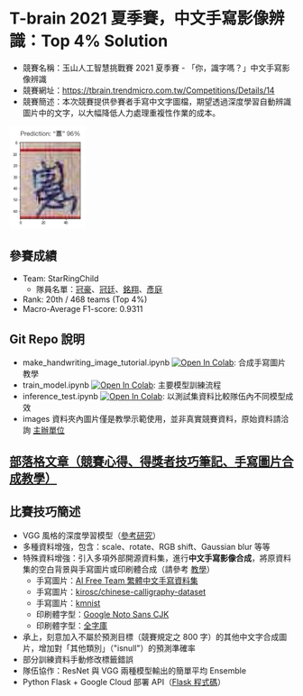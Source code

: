 # T-brain 2021 夏季賽，中文手寫影像辨識：Top 4% Solution
- 競賽名稱：玉山人工智慧挑戰賽 2021 夏季賽 - 「你，識字嗎？」中文手寫影像辨識
- 競賽網址：https://tbrain.trendmicro.com.tw/Competitions/Details/14
- 競賽簡述：本次競賽提供參賽者手寫中文字圖檔，期望透過深度學習自動辨識圖片中的文字，以大幅降低人力處理重複性作業的成本。

<img src="demo.png" alt="demo" width="135"/>

## 參賽成績
- Team: StarRingChild
  - 隊員名單：[冠豪](https://github.com/KuanHaoHuang/)、[冠廷](https://github.com/alexlautw9527)、[銘翔](https://github.com/kuo23)、[彥庭](https://github.com/SuYenTing/)
- Rank: 20th / 468 teams (Top 4%)
- Macro-Average F1-score: 0.9311

## Git Repo 說明
- make_handwriting_image_tutorial.ipynb <a href="https://colab.research.google.com/github/KuanHaoHuang/tbrain-esun-handwriting-recognition/blob/main/make_handwriting_image_tutorial.ipynb" target="_blank"><img src="https://colab.research.google.com/assets/colab-badge.svg" alt="Open In Colab"/></a>: 合成手寫圖片教學
- train_model.ipynb <a href="https://colab.research.google.com/github/KuanHaoHuang/tbrain-esun-handwriting-recognition/blob/main/train_model.ipynb" target="_blank"><img src="https://colab.research.google.com/assets/colab-badge.svg" alt="Open In Colab"/></a>: 主要模型訓練流程
- inference_test.ipynb <a href="https://colab.research.google.com/github/KuanHaoHuang/tbrain-esun-handwriting-recognition/blob/main/inference_test.ipynb" target="_blank"><img src="https://colab.research.google.com/assets/colab-badge.svg" alt="Open In Colab"/></a>: 以測試集資料比較隊伍內不同模型成效
- images 資料夾內圖片僅是教學示範使用，並非真實競賽資料，原始資料請洽詢 [主辦單位](https://tbrain.trendmicro.com.tw/Competitions/Details/14)

## [部落格文章（競賽心得、得獎者技巧筆記、手寫圖片合成教學）](https://haosquare.com/tbrain-esun-handwriting-recognition/)

## 比賽技巧簡述
- VGG 風格的深度學習模型（[參考研究](http://cs231n.stanford.edu/reports/2016/pdfs/257_Report.pdf)）
- 多種資料增強，包含：scale、rotate、RGB shift、Gaussian blur 等等
- 特殊資料增強：引入多項外部開源資料集，進行**中文手寫影像合成**，將原資料集的空白背景與手寫圖片或印刷體合成（請參考 [教學](https://colab.research.google.com/github/KuanHaoHuang/tbrain-esun-handwriting-recognition/blob/main/make_handwriting_image_tutorial.ipynb)）
  - 手寫圖片：[AI Free Team 繁體中文手寫資料集](https://github.com/AI-FREE-Team/Traditional-Chinese-Handwriting-Dataset)
  - 手寫圖片：[kirosc/chinese-calligraphy-dataset](https://github.com/kirosc/chinese-calligraphy-dataset/)
  - 手寫圖片：[kmnist](http://codh.rois.ac.jp/kmnist/)
  - 印刷體字型：[Google Noto Sans CJK](https://www.google.com/get/noto/help/cjk/)
  - 印刷體字型：[全字庫](https://www.cns11643.gov.tw/)
- 承上，刻意加入不屬於預測目標（競賽規定之 800 字）的其他中文字合成圖片，增加對「其他類別」（"isnull"）的預測準確率
- 部分訓練資料手動修改標籤錯誤
- 隊伍協作：ResNet 與 VGG 兩種模型輸出的簡單平均 Ensemble
- Python Flask + Google Cloud 部署 API（[Flask 程式碼](https://github.com/SuYenTing/esun_2021_ai_competition)）
  

